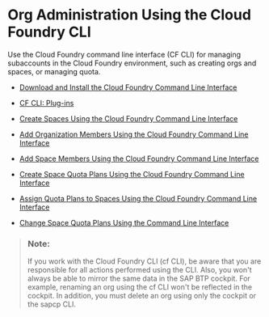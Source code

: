 <!-- loio927377f33f9b42be9f1b610ef5c33355 -->

# Org Administration Using the Cloud Foundry CLI

Use the Cloud Foundry command line interface \(CF CLI\) for managing subaccounts in the Cloud Foundry environment, such as creating orgs and spaces, or managing quota.

-   [Download and Install the Cloud Foundry Command Line Interface](Download_and_Install_the_Cloud_Foundry_Command_Line_Interface_4ef907a.md)

-   [CF CLI: Plug-ins](CF_CLI_Plug-ins_dc28ce3.md)

-   [Create Spaces Using the Cloud Foundry Command Line Interface](Create_Spaces_Using_the_Cloud_Foundry_Command_Line_Interface_a2e5e29.md)

-   [Add Organization Members Using the Cloud Foundry Command Line Interface](Add_Organization_Members_Using_the_Cloud_Foundry_Command_Line_Interface_1422a5d.md)

-   [Add Space Members Using the Cloud Foundry Command Line Interface](Add_Space_Members_Using_the_Cloud_Foundry_Command_Line_Interface_d23ea8b.md)

-   [Create Space Quota Plans Using the Cloud Foundry Command Line Interface](Create_Space_Quota_Plans_Using_the_Cloud_Foundry_Command_Line_Interface_504fde9.md)

-   [Assign Quota Plans to Spaces Using the Cloud Foundry Command Line Interface](Assign_Quota_Plans_to_Spaces_Using_the_Cloud_Foundry_Command_Line_Interface_d1e4203.md)

-   [Change Space Quota Plans Using the Command Line Interface](Change_Space_Quota_Plans_Using_the_Command_Line_Interface_2f5c847.md)


> ### Note:  
> If you work with the Cloud Foundry CLI \(cf CLI\), be aware that you are responsible for all actions performed using the CLI. Also, you won't always be able to mirror the same data in the SAP BTP cockpit. For example, renaming an org using the cf CLI won't be reflected in the cockpit. In addition, you must delete an org using only the cockpit or the sapcp CLI.

